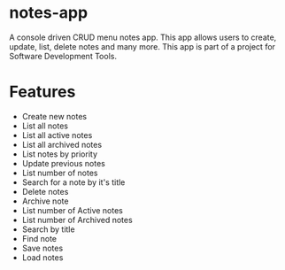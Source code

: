 # notes-app
A console driven CRUD menu notes app. This app allows users to create, update, list, delete notes and many more.
This app is part of a project for Software Development Tools.


# Features
- Create new notes
- List all notes
- List all active notes
- List all archived notes
- List notes by priority
- Update previous notes
- List number of notes
- Search for a note by it's title
- Delete notes
- Archive note
- List number of Active notes
- List number of Archived notes
- Search by title
- Find note
- Save notes
- Load notes
